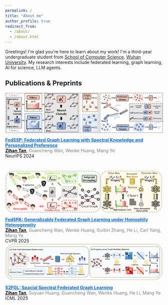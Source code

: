 ```yaml
---
permalink: /
title: "About me"
author_profile: true
redirect_from: 
  - /about/
  - /about.html
---
```


Greetings! I'm glad you're here to learn about my work! I'm a third-year undergraduate student from [School of Computer Science](https://cs.whu.edu.cn/), [Wuhan University](https://www.whu.edu.cn/). My research interests include federated learning, graph learning, AI for science, LLM agents.

## Publications & Preprints

<div style="display: block; margin-bottom: 40px;">
  <div>
    <img src="fedssp.png" alt="FedSSP Image" width="800">
  </div>
  <div style="margin-top: 10px;">
    <a href="https://arxiv.org/pdf/2410.20105" style="color: #0969DA;"><b>FedSSP: Federated Graph Learning with Spectral Knowledge and Personalized Preference</b></a><br>
    <span style="color: black;"><b><u>Zihan Tan</u></b></span>, <span style="color: gray;">Guancheng Wan, Wenke Huang, Mang Ye</span><br>
    NeurIPS 2024
  </div>
</div>

<div style="display: block;">
  <div>
    <img src="fedspa.png" alt="FedSPA Image" width="800">
  </div>
  <div style="margin-top: 10px;">
    <a href="https://www.cs.emory.edu/~jyang71/files/fedspa.pdf" style="color: #0969DA;"><b>FedSPA: Generalizable Federated Graph Learning under Homophily Heterogeneity</b></a><br>
    <span style="color: black;"><b><u>Zihan Tan</u></b></span>, <span style="color: gray;">Guancheng Wan, Wenke Huang, Guibin Zhang, He Li, Carl Yang, Mang Ye</span><br>
    CVPR 2025
  </div>
</div>

<div style="display: block;">
  <div>
    <img src="S2FGL.png" alt="S2FGL Image" width="800">
  </div>
  <div style="margin-top: 10px;">
    <a href="https://oakleytan.github.io/" style="color: #0969DA;"><b>S2FGL: Spacial Spectral Federated Graph Learning</b></a><br>
    <span style="color: black;"><b><u>Zihan Tan</u></b></span>, <span style="color: gray;">Suyuan Huang, Guancheng Wan, Wenke Huang, He Li, Mang Ye</span><br>
    ICML 2025
  </div>
</div>
